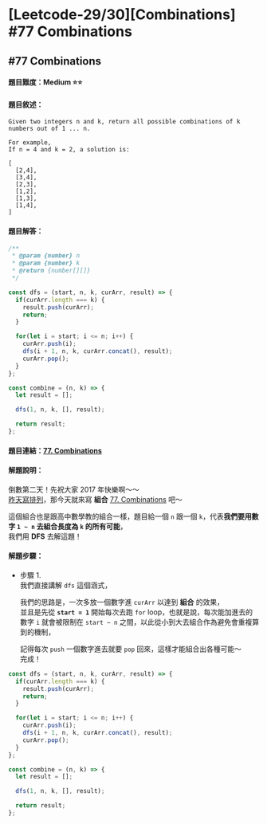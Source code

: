 # [Leetcode-29/30][Combinations] #77 Combinations

## #77 Combinations

#### 題目難度：Medium :star::star:
#### 題目敘述：
```
Given two integers n and k, return all possible combinations of k numbers out of 1 ... n.

For example,
If n = 4 and k = 2, a solution is:

[
  [2,4],
  [3,4],
  [2,3],
  [1,2],
  [1,3],
  [1,4],
]
```
#### 題目解答：
```javascript
/**
 * @param {number} n
 * @param {number} k
 * @return {number[][]}
 */

const dfs = (start, n, k, curArr, result) => {
  if(curArr.length === k) {
    result.push(curArr);
    return;
  }

  for(let i = start; i <= n; i++) {
    curArr.push(i);
    dfs(i + 1, n, k, curArr.concat(), result);
    curArr.pop();
  }
};

const combine = (n, k) => {
  let result = [];

  dfs(1, n, k, [], result);

  return result;
};
```
#### 題目連結：[77. Combinations](https://leetcode.com/problems/combinations/)
#### 解題說明：
倒數第二天！先祝大家 2017 年快樂啊～～  
[昨天寫排列](https://github.com/xxhomey19/leetcode-30days/tree/master/Day28)，那今天就來寫 **組合** [77. Combinations](https://leetcode.com/problems/combinations/) 吧～  

這個組合也是跟高中數學教的組合一樣，題目給一個 `n` 跟一個  `k`，代表**我們要用數字 `1 ~ n` 去組合長度為 `k` 的所有可能**，  
我們用 **DFS** 去解這題！  

#### 解題步驟：
- 步驟 1.  
我們直接講解 `dfs` 這個涵式，  

  我們的思路是，一次多放一個數字進 `curArr` 以達到 **組合** 的效果，  
  並且是先從 **`start = 1`** 開始每次去跑 `for` loop，也就是說，每次能加進去的數字 `i` 就會被限制在 `start ~ n` 之間，以此從小到大去組合作為避免會重複算到的機制，  

  記得每次 `push` 一個數字進去就要 `pop` 回來，這樣才能組合出各種可能～  
  完成！  

```javascript
const dfs = (start, n, k, curArr, result) => {
  if(curArr.length === k) {
    result.push(curArr);
    return;
  }

  for(let i = start; i <= n; i++) {
    curArr.push(i);
    dfs(i + 1, n, k, curArr.concat(), result);
    curArr.pop();
  }
};

const combine = (n, k) => {
  let result = [];

  dfs(1, n, k, [], result);

  return result;
};
```  
